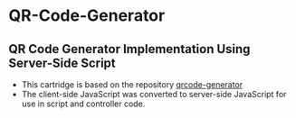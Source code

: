 # QR-Code-Generator

## QR Code Generator Implementation Using Server-Side Script
- This cartridge is based on the repository [qrcode-generator](https://github.com/kazuhikoarase/qrcode-generator/tree/master)
- The client-side JavaScript was converted to server-side JavaScript for use in script and controller code.
